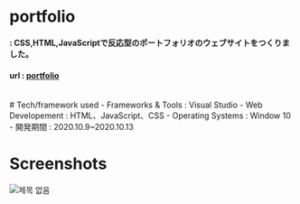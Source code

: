 # portfolio
**: CSS,HTML,JavaScriptで反応型のポートフォリオのウェブサイトをつくりました。**
#### url : [portfolio](https://honghyunahn.github.io/portfolio/)

<br>
# Tech/framework used
- Frameworks & Tools : Visual Studio
- Web Developement : HTML、JavaScript、CSS
- Operating Systems : Window 10
- 開発期間 : 2020.10.9~2020.10.13
<br>

# Screenshots
![제목 없음](https://user-images.githubusercontent.com/54131117/128981167-677e2348-7651-4660-b232-c5c4653a2a6f.jpg)
